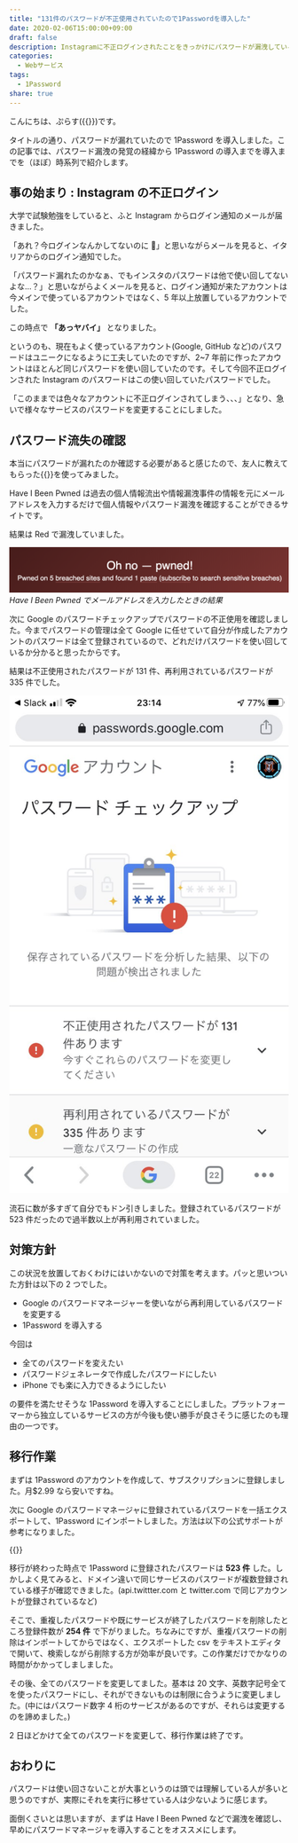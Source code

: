 ```yaml
---
title: "131件のパスワードが不正使用されていたので1Passwordを導入した"
date: 2020-02-06T15:00:00+09:00
draft: false
description: Instagramに不正ログインされたことをきっかけにパスワードが漏洩していることが発覚したので1Passwordを導入して全てのアカウントのパスワードを変更することにしました。
categories:
  - Webサービス
tags:
  - 1Password
share: true
---
```


こんにちは、ぷらす({{<link href="https://twitter.com/p1ass" text="@p1ass" >}})です。

タイトルの通り、パスワードが漏れていたので 1Password を導入しました。この記事では、パスワード漏洩の発覚の経緯から 1Password の導入までを導入までを（ほぼ）時系列で紹介します。

## 事の始まり : Instagram の不正ログイン

大学で試験勉強をしていると、ふと Instagram からログイン通知のメールが届きました。

「あれ？今ログインなんかしてないのに 🤔」と思いながらメールを見ると、イタリアからのログイン通知でした。

「パスワード漏れたのかなぁ、でもインスタのパスワードは他で使い回してないよな...？」と思いながらよくメールを見ると、ログイン通知が来たアカウントは今メインで使っているアカウントではなく、5 年以上放置しているアカウントでした。

 <!--more-->

この時点で **「あっヤバイ」** となりました。

というのも、現在もよく使っているアカウント(Google, GitHub など)のパスワードはユニークになるように工夫していたのですが、2~7 年前に作ったアカウントはほとんど同じパスワードを使い回していたのです。そして今回不正ログインされた Instagram のパスワードはこの使い回していたパスワードでした。

「このままでは色々なアカウントに不正ログインされてしまう、、、」となり、急いで様々なサービスのパスワードを変更することにしました。

## パスワード流失の確認

本当にパスワードが漏れたのか確認する必要があると感じたので、友人に教えてもらった{{<link href="https://haveibeenpwned.com/" text="Have I Been Pwned" >}}を使ってみました。

Have I Been Pwned は過去の個人情報流出や情報漏洩事件の情報を元にメールアドレスを入力するだけで個人情報やパスワード漏洩を確認することができるサイトです。

結果は Red で漏洩していました。

![Have I Been Pwned](pwned.png)
_Have I Been Pwned でメールアドレスを入力したときの結果_

次に Google のパスワードチェックアップでパスワードの不正使用を確認しました。今までパスワードの管理は全て Google に任せていて自分が作成したアカウントのパスワードは全て登録されているので、どれだけパスワードを使い回しているか分かると思ったからです。

結果は不正使用されたパスワードが 131 件、再利用されているパスワードが 335 件でした。

![Googleパスワードチェックアップ](password_check.jpg)

流石に数が多すぎて自分でもドン引きしました。登録されているパスワードが 523 件だったので過半数以上が再利用されていました。

## 対策方針

この状況を放置しておくわけにはいかないので対策を考えます。パッと思いついた方針は以下の 2 つでした。

- Google のパスワードマネージャーを使いながら再利用しているパスワードを変更する
- 1Password を導入する

今回は

- 全てのパスワードを変えたい
- パスワードジェネレータで作成したパスワードにしたい
- iPhone でも楽に入力できるようにしたい

の要件を満たせそうな 1Password を導入することにしました。プラットフォーマーから独立しているサービスの方が今後も使い勝手が良さそうに感じたのも理由の一つです。

## 移行作業

まずは 1Password のアカウントを作成して、サブスクリプションに登録しました。月\$2.99 なら安いですね。

次に Google のパスワードマネージャに登録されているパスワードを一括エクスポートして、1Password にインポートしました。方法は以下の公式サポートが参考になりました。

{{<block-link href="https://support.1password.com/import-chrome/" >}}

移行が終わった時点で 1Password に登録されたパスワードは **523 件** した。しかしよく見てみると、ドメイン違いで同じサービスのパスワードが複数登録されている様子が確認できました。(api.twittter.com と twitter.com で同じアカウントが登録されているなど)

そこで、重複したパスワードや既にサービスが終了したパスワードを削除したところ登録件数が **254 件** で下がりました。ちなみにですが、重複パスワードの削除はインポートしてからではなく、エクスポートした csv をテキストエディタで開いて、検索しながら削除する方が効率が良いです。この作業だけでかなりの時間がかかってしましました。

その後、全てのパスワードを変更してました。基本は 20 文字、英数字記号全てを使ったパスワードにし、それができないものは制限に合うように変更しました。(中にはパスワード数字 4 桁のサービスがあるのですが、それらは変更するのを諦めました。)

2 日ほどかけて全てのパスワードを変更して、移行作業は終了です。

## おわりに

パスワードは使い回さないことが大事というのは頭では理解している人が多いと思うのですが、実際にそれを実行に移せている人は少ないように感じます。

面倒くさいとは思いますが、まずは Have I Been Pwned などで漏洩を確認し、早めにパスワードマネージャを導入することをオススメにします。
